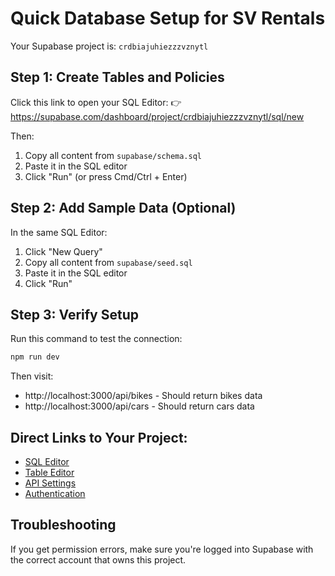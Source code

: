 # Quick Database Setup for SV Rentals

Your Supabase project is: `crdbiajuhiezzzvznytl`

## Step 1: Create Tables and Policies

Click this link to open your SQL Editor:
👉 https://supabase.com/dashboard/project/crdbiajuhiezzzvznytl/sql/new

Then:
1. Copy all content from `supabase/schema.sql`
2. Paste it in the SQL editor
3. Click "Run" (or press Cmd/Ctrl + Enter)

## Step 2: Add Sample Data (Optional)

In the same SQL Editor:
1. Click "New Query" 
2. Copy all content from `supabase/seed.sql`
3. Paste it in the SQL editor
4. Click "Run"

## Step 3: Verify Setup

Run this command to test the connection:
```bash
npm run dev
```

Then visit:
- http://localhost:3000/api/bikes - Should return bikes data
- http://localhost:3000/api/cars - Should return cars data

## Direct Links to Your Project:

- [SQL Editor](https://supabase.com/dashboard/project/crdbiajuhiezzzvznytl/sql/new)
- [Table Editor](https://supabase.com/dashboard/project/crdbiajuhiezzzvznytl/editor)
- [API Settings](https://supabase.com/dashboard/project/crdbiajuhiezzzvznytl/settings/api)
- [Authentication](https://supabase.com/dashboard/project/crdbiajuhiezzzvznytl/auth/users)

## Troubleshooting

If you get permission errors, make sure you're logged into Supabase with the correct account that owns this project.